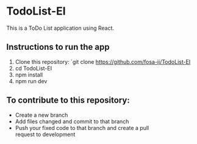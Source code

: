 # TodoList-EI
This is a ToDo List application using React.

## Instructions to run the app
1. Clone this repository: `git clone https://github.com/fosa-ij/TodoList-EI
2. cd TodoList-EI
3. npm install
4. npm run dev

## To contribute to this repository: 
- Create a new branch 
- Add files changed and commit to that branch 
- Push your fixed code to that branch and create a pull request to development
